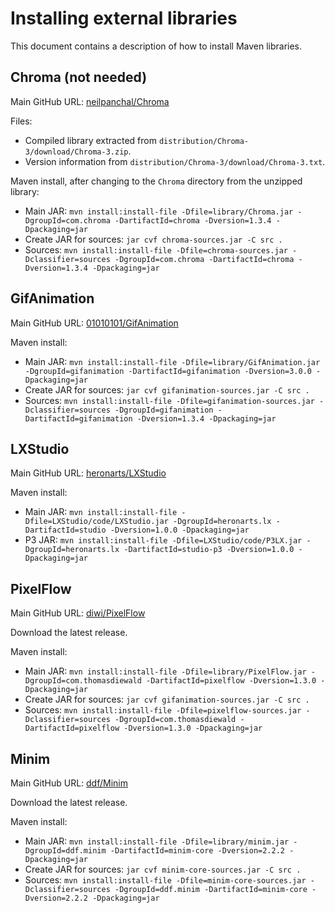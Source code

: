 # Installing external libraries

This document contains a description of how to install Maven libraries.

## Chroma (not needed)

Main GitHub URL: [neilpanchal/Chroma](https://github.com/neilpanchal/Chroma)

Files:
* Compiled library extracted from `distribution/Chroma-3/download/Chroma-3.zip`.
* Version information from  `distribution/Chroma-3/download/Chroma-3.txt`.

Maven install, after changing to the `Chroma` directory from the unzipped library:
* Main JAR: `mvn install:install-file -Dfile=library/Chroma.jar -DgroupId=com.chroma -DartifactId=chroma -Dversion=1.3.4 -Dpackaging=jar`
* Create JAR for sources: `jar cvf chroma-sources.jar -C src .`
* Sources: `mvn install:install-file -Dfile=chroma-sources.jar -Dclassifier=sources -DgroupId=com.chroma -DartifactId=chroma -Dversion=1.3.4 -Dpackaging=jar`

## GifAnimation

Main GitHub URL: [01010101/GifAnimation](https://github.com/01010101/GifAnimation)

Maven install:
* Main JAR: `mvn install:install-file -Dfile=library/GifAnimation.jar -DgroupId=gifanimation -DartifactId=gifanimation -Dversion=3.0.0 -Dpackaging=jar`
* Create JAR for sources: `jar cvf gifanimation-sources.jar -C src .`
* Sources: `mvn install:install-file -Dfile=gifanimation-sources.jar -Dclassifier=sources -DgroupId=gifanimation -DartifactId=gifanimation -Dversion=1.3.4 -Dpackaging=jar`

## LXStudio

Main GitHub URL: [heronarts/LXStudio](https://github.com/heronarts/LXStudio)

Maven install:
* Main JAR: `mvn install:install-file -Dfile=LXStudio/code/LXStudio.jar -DgroupId=heronarts.lx -DartifactId=studio -Dversion=1.0.0 -Dpackaging=jar`
* P3 JAR: `mvn install:install-file -Dfile=LXStudio/code/P3LX.jar -DgroupId=heronarts.lx -DartifactId=studio-p3 -Dversion=1.0.0 -Dpackaging=jar`

## PixelFlow

Main GitHub URL: [diwi/PixelFlow](https://github.com/diwi/PixelFlow)

Download the latest release.

Maven install:
* Main JAR: `mvn install:install-file -Dfile=library/PixelFlow.jar -DgroupId=com.thomasdiewald -DartifactId=pixelflow -Dversion=1.3.0 -Dpackaging=jar`
* Create JAR for sources: `jar cvf gifanimation-sources.jar -C src .`
* Sources: `mvn install:install-file -Dfile=pixelflow-sources.jar -Dclassifier=sources -DgroupId=com.thomasdiewald -DartifactId=pixelflow -Dversion=1.3.0 -Dpackaging=jar`

## Minim

Main GitHub URL: [ddf/Minim](https://github.com/ddf/Minim)

Download the latest release.

Maven install:
* Main JAR: `mvn install:install-file -Dfile=library/minim.jar -DgroupId=ddf.minim -DartifactId=minim-core -Dversion=2.2.2 -Dpackaging=jar`
* Create JAR for sources: `jar cvf minim-core-sources.jar -C src .`
* Sources: `mvn install:install-file -Dfile=minim-core-sources.jar -Dclassifier=sources -DgroupId=ddf.minim -DartifactId=minim-core -Dversion=2.2.2 -Dpackaging=jar`
